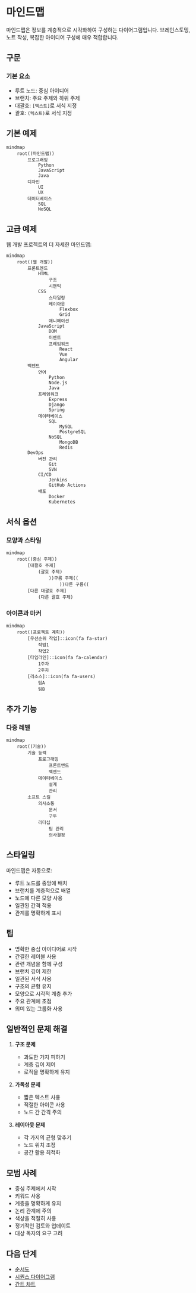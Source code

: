 # 마인드맵

마인드맵은 정보를 계층적으로 시각화하여 구성하는 다이어그램입니다. 브레인스토밍, 노트 작성, 복잡한 아이디어 구성에 매우 적합합니다.

## 구문

### 기본 요소
- 루트 노드: 중심 아이디어
- 브랜치: 주요 주제와 하위 주제
- 대괄호: `[텍스트]`로 서식 지정
- 괄호: `(텍스트)`로 서식 지정

## 기본 예제

```mermaid
mindmap
    root((마인드맵))
        프로그래밍
            Python
            JavaScript
            Java
        디자인
            UI
            UX
        데이터베이스
            SQL
            NoSQL
```

## 고급 예제

웹 개발 프로젝트의 더 자세한 마인드맵:

```mermaid
mindmap
    root((웹 개발))
        프론트엔드
            HTML
                구조
                시맨틱
            CSS
                스타일링
                레이아웃
                    Flexbox
                    Grid
                애니메이션
            JavaScript
                DOM
                이벤트
                프레임워크
                    React
                    Vue
                    Angular
        백엔드
            언어
                Python
                Node.js
                Java
            프레임워크
                Express
                Django
                Spring
            데이터베이스
                SQL
                    MySQL
                    PostgreSQL
                NoSQL
                    MongoDB
                    Redis
        DevOps
            버전 관리
                Git
                SVN
            CI/CD
                Jenkins
                GitHub Actions
            배포
                Docker
                Kubernetes
```

## 서식 옵션

### 모양과 스타일

```mermaid
mindmap
    root((중심 주제))
        [대괄호 주제]
            (괄호 주제)
                ))구름 주제((
                    ))다른 구름((
        [다른 대괄호 주제]
            (다른 괄호 주제)
```

### 아이콘과 마커

```mermaid
mindmap
    root((프로젝트 계획))
        [우선순위 작업]::icon(fa fa-star)
            작업1
            작업2
        [타임라인]::icon(fa fa-calendar)
            1주차
            2주차
        [리소스]::icon(fa fa-users)
            팀A
            팀B
```

## 추가 기능

### 다중 레벨

```mermaid
mindmap
    root((기술))
        기술 능력
            프로그래밍
                프론트엔드
                백엔드
            데이터베이스
                설계
                관리
        소프트 스킬
            의사소통
                문서
                구두
            리더십
                팀 관리
                의사결정
```

## 스타일링

마인드맵은 자동으로:
- 루트 노드를 중앙에 배치
- 브랜치를 계층적으로 배열
- 노드에 다른 모양 사용
- 일관된 간격 적용
- 관계를 명확하게 표시

## 팁
- 명확한 중심 아이디어로 시작
- 간결한 레이블 사용
- 관련 개념을 함께 구성
- 브랜치 깊이 제한
- 일관된 서식 사용
- 구조의 균형 유지
- 모양으로 시각적 계층 추가
- 주요 관계에 초점
- 의미 있는 그룹화 사용

## 일반적인 문제 해결

1. **구조 문제**
   - 과도한 가지 피하기
   - 계층 깊이 제어
   - 로직을 명확하게 유지

2. **가독성 문제**
   - 짧은 텍스트 사용
   - 적절한 아이콘 사용
   - 노드 간 간격 주의

3. **레이아웃 문제**
   - 각 가지의 균형 맞추기
   - 노드 위치 조정
   - 공간 활용 최적화

## 모범 사례
- 중심 주제에서 시작
- 키워드 사용
- 계층을 명확하게 유지
- 논리 관계에 주의
- 색상을 적절히 사용
- 정기적인 검토와 업데이트
- 대상 독자의 요구 고려

## 다음 단계
- [순서도](/ko/diagrams/flowchart)
- [시퀀스 다이어그램](/ko/diagrams/sequence)
- [간트 차트](/ko/diagrams/gantt) 
